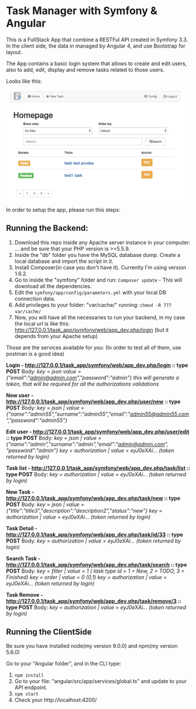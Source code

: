 # Task Manager with Symfony & Angular

This is a FullStack App that combine a RESTFul API created in Symfony 3.3. In the client side, the data in managed by Angular 4, and use Bootstrap for layout.

The App contains a basic login system that allows to create and edit users, also to add, edit, display and remove tasks related to those users.

Looks like this:

![alt tag](symfony_angular_app.png)

In order to setup the app, please run this steps:

## Running the Backend:

1. Download this repo inside any Apache server instance in your computer: ... and be sure that your PHP version is >=5.5.9.
2. Inside the "db" folder you have the MySQL database dump. Create a local database and import the script in it.
3. Install Composer(in case you don't have it). Currently I'm using version 1.6.2.
4. Go to inside the "symfony" folder and run: `Composer update` - This will download all the dependencies.
5. Edit the `symfony/app/config/parameters.yml` with your local DB connection data.
6. Add privileges to your folder: "var/cache/" running: `chmod -R 777 var/cache/`
7. Now, you will have all the necessaries to run your backend, in my case the local url is like this: http://127.0.0.1/task_app/symfony/web/app_dev.php/login (but it depends from your Apache setup)

Those are the services available for you: 
(In order to test all of them, use postman is a good idea)

**Login - http://127.0.0.1/task_app/symfony/web/app_dev.php/login :: type POST**
Body:
*key = json
value = {"email":"admin@admin.com","password":"admin"}
this will generate a token, that will be required for all the authorizations validations*

**New user - http://127.0.0.1/task_app/symfony/web/app_dev.php/user/new  :: type POST**
Body:
*key = json | value = {"name":"admin55","surname":"admin55","email":"admin55@admin55.com","password":"admin55"}*

**Edit user - http://127.0.0.1/task_app/symfony/web/app_dev.php/user/edit  :: type POST**
Body:
*key = json | value = {"name":"admin","surname":"admin","email":"admin@admin.com", "password":"admin"}
key = authorization | value = eyJ0eXAi... (token returned by login)*

**Task list - http://127.0.0.1/task_app/symfony/web/app_dev.php/task/list  :: type POST**
Body:
*key = authorization | value = eyJ0eXAi... (token returned by login)*

**New Task - http://127.0.0.1/task_app/symfony/web/app_dev.php/task/new  :: type POST**
Body:
*key = json | value = {"title":"title3","description":"description2","status":"new"}
key = authorization | value = eyJ0eXAi... (token returned by login)*

**Task Detail - http://127.0.0.1/task_app/symfony/web/app_dev.php/task/id/33  :: type POST**
Body:
*key = authorization | value = eyJ0eXAi... (token returned by login)*

**Search Task - http://127.0.0.1/task_app/symfony/web/app_dev.php/task/search  :: type POST**
Body:
*key = filter | value = 1 ( task type id = 1 = New, 2 = TODO, 3 = Finished)
key = order | value = 0 (0,1)
key = authorization | value = eyJ0eXAi... (token returned by login)*

**Task Remove - http://127.0.0.1/task_app/symfony/web/app_dev.php/task/remove/3  :: type POST**
Body:
*key = authorization | value = eyJ0eXAi... (token returned by login)*


## Running the ClientSide

Be sure you have installed node(my version 9.0.0) and npm(my version 5.6.0)  

Go to your "Angular folder", and in the CLI type:

1. `npm install`
2. Go to your file: "angular/src/app/services/global.ts" and update to your API endpoint.
3. `npm start`
4. Check your http://localhost:4200/


